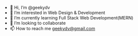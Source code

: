 - 👋 Hi, I’m @geekydv
- 👀 I’m interested in Web Design & Development
- 🌱 I’m currently learning Full Stack Web Development(MERN)
- 💞️ I’m looking to collaborate 
- 📫 How to reach me geekydv@gmail.com


